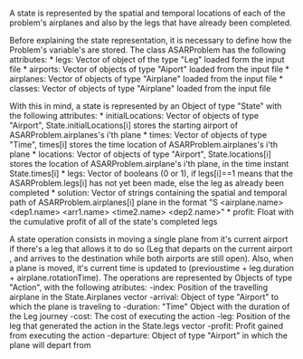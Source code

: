A state is represented by the spatial and temporal locations of each of the problem's airplanes and also by the legs that have already been completed.

Before explaining the state representation, it is necessary to define how the Problem's variable's are stored. The class ASARProblem has the following attributes:
	* legs: Vector of object of the type "Leg" loaded form the input file
	* airports: Vector of objects of type "Aiport" loaded from the input file
	* airplanes: Vector of objects of type "Airplane" loaded from the input file
    * classes: Vector of objects of type "Airplane" loaded from the input file

With this in mind, a state is represented by an Object of type "State" with the following attributes:
    * initialLocations: Vector of objects of type "Airport", State.initialLocations[i] stores the starting airport of ASARProblem.airplanes's i'th plane
    * times: Vector of objects of type "Time", times[i] stores the time location of ASARProblem.airplanes's i'th plane
    * locations: Vector of objects of type "Airport", State.locations[i] stores the location of ASARProblem.airplane's i'th plane, in the time instant State.times[i]
    * legs: Vector of booleans (0 or 1), if legs[i]==1 means that the ASARProblem.legs[i] has not yet been made, else the leg as already been completed
    * solution: Vector of strings containing the spatial and temporal path of ASARProblem.airplanes[i] plane in the format "S <airplane.name> <time1> <dep1.name> <arr1.name> <time2.name> <dep2.name>"
    * profit: Float with the cumulative profit of all of the state's completed legs

A state operation consists in moving a single plane from it's current airport if there's a leg that allows it to do so (Leg that departs on the current airport , and arrives to the destination while both airports are still open). Also, when a plane is moved, it's current time is updated to (previoustime + leg.duration + airplane.rotationTime). The operations are represented by Objects of type "Action", with the following atributes:
    -index: Position of the travelling airplane in the State.Airplanes vector
    -arrival: Object of type "Airport" to which the plane is traveling to
    -duration: "Time" Object with the duration of the Leg journey
    -cost: The cost of executing the action
    -leg: Position of the leg that generated the action in the State.legs vector
    -profit: Profit gained from executing the action
    -departure: Object of type "Airport" in which the plane will depart from